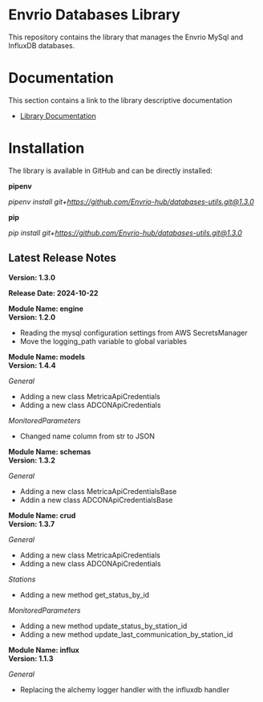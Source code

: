 # Envrio Databases Library

This repository contains the library that manages the Envrio MySql and InfluxDB databases.

# Documentation

This section contains a link to the library descriptive documentation
+ <a href="https://envrio.org/documentation/databases_library/dl_doc.html">Library Documentation</a>

# Installation

The library is available in GitHub and can be directly installed:<br>

**pipenv**

*pipenv install git+https://github.com/Envrio-hub/databases-utils.git@1.3.0*

**pip**

*pip install git+https://github.com/Envrio-hub/databases-utils.git@1.3.0*

## Latest Release Notes

**Version: 1.3.0**

**Release Date: 2024-10-22**

**Module Name: engine**
<br>
**Version: 1.2.0**

+ Reading the mysql configuration settings from AWS SecretsManager
+ Move the logging_path variable to global variables

**Module Name: models**
<br>
**Version: 1.4.4**

*General*
+ Adding a new class MetricaApiCredentials
+ Adding a new class ADCONApiCredentials

*MonitoredParameters*
+ Changed name column from str to JSON

**Module Name: schemas**
<br>
**Version: 1.3.2**

*General*
+ Adding a new class MetricaApiCredentialsBase
+ Addin a new class ADCONApiCredentialsBase


**Module Name: crud**
<br>
**Version: 1.3.7**

*General*
+ Adding a new class MetricaApiCredentials
+ Adding a new class ADCONApiCredentials

*Stations*
+ Adding a new method get_status_by_id

*MonitoredParameters*
+ Adding a new method update_status_by_station_id
+ Adding a new method update_last_communication_by_station_id

**Module Name: influx**
<br>
**Version: 1.1.3**

*General*
+ Replacing the alchemy logger handler with the influxdb handler
